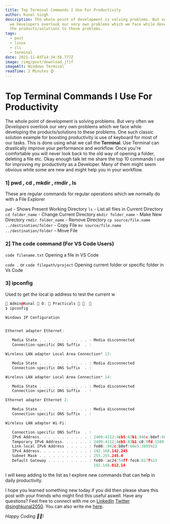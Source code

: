 ```yaml
---
title: Top Terminal Commands I Use For Productivity
author: Kunal Singh
description: The whole point of development is solving problems. But very often
  we Developers overlook our very own problems which we face while developing
  the products/solutions to these problems.
tags:
  - post
  - linux
  - cli
  - terminal
date: 2021-11-03T14:34:58.777Z
image: /img/post/download.jfif
imageAlt: Windows Terminal
readTime: 2 Minutes ⌚
---
```

# Top Terminal Commands I Use For Productivity

The whole point of development is solving problems. But very often we *Developers* overlook our very own problems which we face while developing the products/solutions to these problems. One such classic solution example for boosting productivity is use of keyboard for most of our tasks. This is done using what we call the **Terminal**. 
Use Terminal can drastically improve your performance and workflow. Once you're comfortable you will never look back to the old way of opening a folder, deleting a file etc.
Okay enough talk let me share the top 10 commands I use for improving my productivity as a Developer. Many of them might seem obvious while some are new and might help you in your workflow.

### 1] pwd , cd , mkdir , rmdir , ls

These are regular commands for regular operations which we normally do with a File Explorer 

`pwd` - Shows Present Working Directory
`ls` - List all files in Current Directory
`cd folder_name` -  Change Current Directory
`mkdir folder_name` - Make New Directory
`rmdir folder_name` - Remove Directory
`cp source/file.name ../destination/folder` - Copy File 
`mv source/file.name ../destination/folder` - Move File 

### 2] The code command (For VS Code Users)

`code filename.txt`
Opening a file in VS Code

`code .` or `code filepath/project`
Opening current folder or specific folder in Vs Code 

### 3] ipconfig

Used to get the local ip address to test the current w

```cpp
 Admin@Kunal  O:  Practicals    
❯ ipconfig

Windows IP Configuration


Ethernet adapter Ethernet:

   Media State . . . . . . . . . . . : Media disconnected
   Connection-specific DNS Suffix  . :

Wireless LAN adapter Local Area Connection* 13:

   Media State . . . . . . . . . . . : Media disconnected
   Connection-specific DNS Suffix  . :

Wireless LAN adapter Local Area Connection* 14:

   Media State . . . . . . . . . . . : Media disconnected
   Connection-specific DNS Suffix  . :

Ethernet adapter Ethernet 2:

   Media State . . . . . . . . . . . : Media disconnected
   Connection-specific DNS Suffix  . :

Wireless LAN adapter Wi-Fi:

   Connection-specific DNS Suffix  . :
   IPv6 Address. . . . . . . . . . . : 2409:4112:4cb5:83b1:946c:b8ef:66e5:3895
   Temporary IPv6 Address. . . . . . : 2409:4112:4cb5:83b1:c0:9fd:1589:98e3
   Link-local IPv6 Address . . . . . : fe80::942c:b8ef:66e5:3895%13
   IPv4 Address. . . . . . . . . . . : 192.168.142.245
   Subnet Mask . . . . . . . . . . . : 255.255.245.0
   Default Gateway . . . . . . . . . : fe80::ac24:54ff:fec6:817f%13
                                       192.148.012.14
```

I will keep adding to the list as I explore new commands that can help in daily productivity.

I hope you learned something new today if you did then please share this post with your friends who might find this useful aswell. Have any questions? Feel free to connect with me on     <a href="//linkedin.com/in/singhkunal2050" target="_blank">LinkedIn</a> <a href="//twitter.com/singhkunal2050" target="_blank">Twitter</a>  <a href="/" target="_blank">@singhkunal2050</a>. You can also write me <a href="/#contact" target="_blank">here</a>.

*Happy Coding 👩‍💻!*